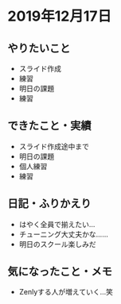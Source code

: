 # 2019年12月17日

## やりたいこと

- スライド作成
- 練習
- 明日の課題
- 練習

## できたこと・実績

- スライド作成途中まで
- 明日の課題
- 個人練習
- 練習

## 日記・ふりかえり

- はやく全員で揃えたい...
- チューニング大丈夫かな......
- 明日のスクール楽しみだ

## 気になったこと・メモ

- Zenlyする人が増えていく...笑
